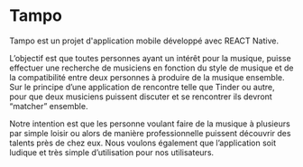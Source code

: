 # Tampo

Tampo est un projet d'application mobile développé avec REACT Native.

L’objectif est que toutes personnes ayant un intérêt pour la musique, puisse effectuer une recherche de musiciens en fonction du style de musique et de la compatibilité entre deux personnes à produire de la musique ensemble. Sur le principe d’une application de rencontre telle que Tinder ou autre, pour que deux musiciens puissent discuter et se rencontrer ils devront “matcher” ensemble.

Notre intention est que les personne voulant faire de la musique à plusieurs par simple loisir ou alors de manière professionnelle puissent découvrir des talents près de chez eux. Nous voulons également que l’application soit ludique et très simple d’utilisation pour nos utilisateurs.
